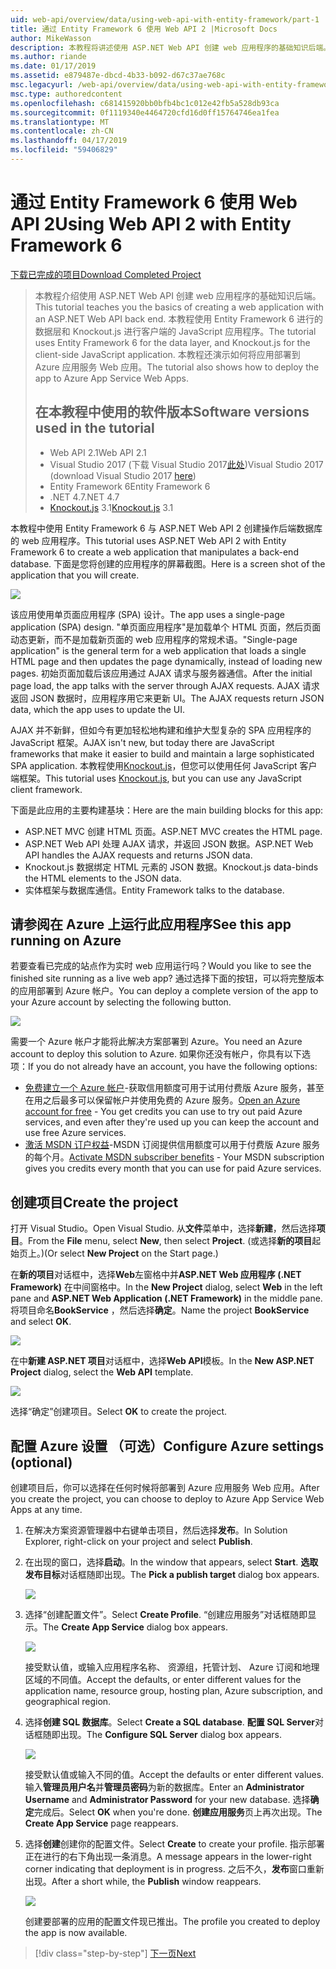 ```yaml
---
uid: web-api/overview/data/using-web-api-with-entity-framework/part-1
title: 通过 Entity Framework 6 使用 Web API 2 |Microsoft Docs
author: MikeWasson
description: 本教程将讲述使用 ASP.NET Web API 创建 web 应用程序的基础知识后端。 本教程使用 Entity Framework 6 的数据布局...
ms.author: riande
ms.date: 01/17/2019
ms.assetid: e879487e-dbcd-4b33-b092-d67c37ae768c
msc.legacyurl: /web-api/overview/data/using-web-api-with-entity-framework/part-1
msc.type: authoredcontent
ms.openlocfilehash: c681415920bb0bfb4bc1c012e42fb5a528db93ca
ms.sourcegitcommit: 0f1119340e4464720cfd16d0ff15764746ea1fea
ms.translationtype: MT
ms.contentlocale: zh-CN
ms.lasthandoff: 04/17/2019
ms.locfileid: "59406829"
---
```

# <a name="using-web-api-2-with-entity-framework-6"></a><span data-ttu-id="aa5b5-104">通过 Entity Framework 6 使用 Web API 2</span><span class="sxs-lookup"><span data-stu-id="aa5b5-104">Using Web API 2 with Entity Framework 6</span></span>


[<span data-ttu-id="aa5b5-105">下载已完成的项目</span><span class="sxs-lookup"><span data-stu-id="aa5b5-105">Download Completed Project</span></span>](https://github.com/MikeWasson/BookService)

> <span data-ttu-id="aa5b5-106">本教程介绍使用 ASP.NET Web API 创建 web 应用程序的基础知识后端。</span><span class="sxs-lookup"><span data-stu-id="aa5b5-106">This tutorial teaches you the basics of creating a web application with an ASP.NET Web API back end.</span></span> <span data-ttu-id="aa5b5-107">本教程使用 Entity Framework 6 进行的数据层和 Knockout.js 进行客户端的 JavaScript 应用程序。</span><span class="sxs-lookup"><span data-stu-id="aa5b5-107">The tutorial uses Entity Framework 6 for the data layer, and Knockout.js for the client-side JavaScript application.</span></span> <span data-ttu-id="aa5b5-108">本教程还演示如何将应用部署到 Azure 应用服务 Web 应用。</span><span class="sxs-lookup"><span data-stu-id="aa5b5-108">The tutorial also shows how to deploy the app to Azure App Service Web Apps.</span></span>
>
> ## <a name="software-versions-used-in-the-tutorial"></a><span data-ttu-id="aa5b5-109">在本教程中使用的软件版本</span><span class="sxs-lookup"><span data-stu-id="aa5b5-109">Software versions used in the tutorial</span></span>
>
> - <span data-ttu-id="aa5b5-110">Web API 2.1</span><span class="sxs-lookup"><span data-stu-id="aa5b5-110">Web API 2.1</span></span>
> - <span data-ttu-id="aa5b5-111">Visual Studio 2017 (下载 Visual Studio 2017[此处](https://visualstudio.microsoft.com/downloads/?utm_medium=microsoft&utm_source=docs.microsoft.com&utm_campaign=button+cta&utm_content=download+vs2017))</span><span class="sxs-lookup"><span data-stu-id="aa5b5-111">Visual Studio 2017 (download Visual Studio 2017 [here](https://visualstudio.microsoft.com/downloads/?utm_medium=microsoft&utm_source=docs.microsoft.com&utm_campaign=button+cta&utm_content=download+vs2017))</span></span>
> - <span data-ttu-id="aa5b5-112">Entity Framework 6</span><span class="sxs-lookup"><span data-stu-id="aa5b5-112">Entity Framework 6</span></span>
> - <span data-ttu-id="aa5b5-113">.NET 4.7</span><span class="sxs-lookup"><span data-stu-id="aa5b5-113">.NET 4.7</span></span>
> - <span data-ttu-id="aa5b5-114">[Knockout.js](http://knockoutjs.com/) 3.1</span><span class="sxs-lookup"><span data-stu-id="aa5b5-114">[Knockout.js](http://knockoutjs.com/) 3.1</span></span>

<span data-ttu-id="aa5b5-115">本教程中使用 Entity Framework 6 与 ASP.NET Web API 2 创建操作后端数据库的 web 应用程序。</span><span class="sxs-lookup"><span data-stu-id="aa5b5-115">This tutorial uses ASP.NET Web API 2 with Entity Framework 6 to create a web application that manipulates a back-end database.</span></span> <span data-ttu-id="aa5b5-116">下面是您将创建的应用程序的屏幕截图。</span><span class="sxs-lookup"><span data-stu-id="aa5b5-116">Here is a screen shot of the application that you will create.</span></span>

[![](part-1/_static/image2.png)](part-1/_static/image1.png)

<span data-ttu-id="aa5b5-117">该应用使用单页面应用程序 (SPA) 设计。</span><span class="sxs-lookup"><span data-stu-id="aa5b5-117">The app uses a single-page application (SPA) design.</span></span> <span data-ttu-id="aa5b5-118">"单页面应用程序"是加载单个 HTML 页面，然后页面动态更新，而不是加载新页面的 web 应用程序的常规术语。</span><span class="sxs-lookup"><span data-stu-id="aa5b5-118">"Single-page application" is the general term for a web application that loads a single HTML page and then updates the page dynamically, instead of loading new pages.</span></span> <span data-ttu-id="aa5b5-119">初始页面加载后该应用通过 AJAX 请求与服务器通信。</span><span class="sxs-lookup"><span data-stu-id="aa5b5-119">After the initial page load, the app talks with the server through AJAX requests.</span></span> <span data-ttu-id="aa5b5-120">AJAX 请求返回 JSON 数据时，应用程序用它来更新 UI。</span><span class="sxs-lookup"><span data-stu-id="aa5b5-120">The AJAX requests return JSON data, which the app uses to update the UI.</span></span>

<span data-ttu-id="aa5b5-121">AJAX 并不新鲜，但如今有更加轻松地构建和维护大型复杂的 SPA 应用程序的 JavaScript 框架。</span><span class="sxs-lookup"><span data-stu-id="aa5b5-121">AJAX isn't new, but today there are JavaScript frameworks that make it easier to build and maintain a large sophisticated SPA application.</span></span> <span data-ttu-id="aa5b5-122">本教程使用[Knockout.js](http://knockoutjs.com/)，但您可以使用任何 JavaScript 客户端框架。</span><span class="sxs-lookup"><span data-stu-id="aa5b5-122">This tutorial uses [Knockout.js](http://knockoutjs.com/), but you can use any JavaScript client framework.</span></span>

<span data-ttu-id="aa5b5-123">下面是此应用的主要构建基块：</span><span class="sxs-lookup"><span data-stu-id="aa5b5-123">Here are the main building blocks for this app:</span></span>

- <span data-ttu-id="aa5b5-124">ASP.NET MVC 创建 HTML 页面。</span><span class="sxs-lookup"><span data-stu-id="aa5b5-124">ASP.NET MVC creates the HTML page.</span></span>
- <span data-ttu-id="aa5b5-125">ASP.NET Web API 处理 AJAX 请求，并返回 JSON 数据。</span><span class="sxs-lookup"><span data-stu-id="aa5b5-125">ASP.NET Web API handles the AJAX requests and returns JSON data.</span></span>
- <span data-ttu-id="aa5b5-126">Knockout.js 数据绑定 HTML 元素的 JSON 数据。</span><span class="sxs-lookup"><span data-stu-id="aa5b5-126">Knockout.js data-binds the HTML elements to the JSON data.</span></span>
- <span data-ttu-id="aa5b5-127">实体框架与数据库通信。</span><span class="sxs-lookup"><span data-stu-id="aa5b5-127">Entity Framework talks to the database.</span></span>

## <a name="see-this-app-running-on-azure"></a><span data-ttu-id="aa5b5-128">请参阅在 Azure 上运行此应用程序</span><span class="sxs-lookup"><span data-stu-id="aa5b5-128">See this app running on Azure</span></span>

<span data-ttu-id="aa5b5-129">若要查看已完成的站点作为实时 web 应用运行吗？</span><span class="sxs-lookup"><span data-stu-id="aa5b5-129">Would you like to see the finished site running as a live web app?</span></span> <span data-ttu-id="aa5b5-130">通过选择下面的按钮，可以将完整版本的应用部署到 Azure 帐户。</span><span class="sxs-lookup"><span data-stu-id="aa5b5-130">You can deploy a complete version of the app to your Azure account by selecting the following button.</span></span>

[![](http://azuredeploy.net/deploybutton.png)](https://azuredeploy.net/?WT.mc_id=deploy_azure_aspnet&repository=https://github.com/tfitzmac/BookService)

<span data-ttu-id="aa5b5-131">需要一个 Azure 帐户才能将此解决方案部署到 Azure。</span><span class="sxs-lookup"><span data-stu-id="aa5b5-131">You need an Azure account to deploy this solution to Azure.</span></span> <span data-ttu-id="aa5b5-132">如果你还没有帐户，你具有以下选项：</span><span class="sxs-lookup"><span data-stu-id="aa5b5-132">If you do not already have an account, you have the following options:</span></span>

- <span data-ttu-id="aa5b5-133">[免费建立一个 Azure 帐户](https://azure.microsoft.com/pricing/free-trial/?WT.mc_id=A443DD604)-获取信用额度可用于试用付费版 Azure 服务，甚至在用之后最多可以保留帐户并使用免费的 Azure 服务。</span><span class="sxs-lookup"><span data-stu-id="aa5b5-133">[Open an Azure account for free](https://azure.microsoft.com/pricing/free-trial/?WT.mc_id=A443DD604) - You get credits you can use to try out paid Azure services, and even after they're used up you can keep the account and use free Azure services.</span></span>
- <span data-ttu-id="aa5b5-134">[激活 MSDN 订户权益](https://azure.microsoft.com/pricing/member-offers/msdn-benefits-details/?WT.mc_id=A443DD604)-MSDN 订阅提供信用额度可以用于付费版 Azure 服务的每个月。</span><span class="sxs-lookup"><span data-stu-id="aa5b5-134">[Activate MSDN subscriber benefits](https://azure.microsoft.com/pricing/member-offers/msdn-benefits-details/?WT.mc_id=A443DD604) - Your MSDN subscription gives you credits every month that you can use for paid Azure services.</span></span>

## <a name="create-the-project"></a><span data-ttu-id="aa5b5-135">创建项目</span><span class="sxs-lookup"><span data-stu-id="aa5b5-135">Create the project</span></span>

<span data-ttu-id="aa5b5-136">打开 Visual Studio。</span><span class="sxs-lookup"><span data-stu-id="aa5b5-136">Open Visual Studio.</span></span> <span data-ttu-id="aa5b5-137">从**文件**菜单中，选择**新建**，然后选择**项目**。</span><span class="sxs-lookup"><span data-stu-id="aa5b5-137">From the **File** menu, select **New**, then select **Project**.</span></span> <span data-ttu-id="aa5b5-138">(或选择**新的项目**起始页上。)</span><span class="sxs-lookup"><span data-stu-id="aa5b5-138">(Or select **New Project** on the Start page.)</span></span>

<span data-ttu-id="aa5b5-139">在**新的项目**对话框中，选择**Web**左窗格中并**ASP.NET Web 应用程序 (.NET Framework)** 在中间窗格中。</span><span class="sxs-lookup"><span data-stu-id="aa5b5-139">In the **New Project** dialog, select **Web** in the left pane and **ASP.NET Web Application (.NET Framework)** in the middle pane.</span></span> <span data-ttu-id="aa5b5-140">将项目命名**BookService** ，然后选择**确定**。</span><span class="sxs-lookup"><span data-stu-id="aa5b5-140">Name the project **BookService** and select **OK**.</span></span>

[![](part-1/_static/image11.png)](part-1/_static/image11.png)

<span data-ttu-id="aa5b5-141">在中**新建 ASP.NET 项目**对话框中，选择**Web API**模板。</span><span class="sxs-lookup"><span data-stu-id="aa5b5-141">In the **New ASP.NET Project** dialog, select the **Web API** template.</span></span>

[![](part-1/_static/image12.png)](part-1/_static/image12.png)


<span data-ttu-id="aa5b5-142">选择“确定”创建项目。</span><span class="sxs-lookup"><span data-stu-id="aa5b5-142">Select **OK** to create the project.</span></span>

## <a name="configure-azure-settings-optional"></a><span data-ttu-id="aa5b5-143">配置 Azure 设置 （可选）</span><span class="sxs-lookup"><span data-stu-id="aa5b5-143">Configure Azure settings (optional)</span></span>

<span data-ttu-id="aa5b5-144">创建项目后，你可以选择在任何时候将部署到 Azure 应用服务 Web 应用。</span><span class="sxs-lookup"><span data-stu-id="aa5b5-144">After you create the project, you can choose to deploy to Azure App Service Web Apps at any time.</span></span> 

1. <span data-ttu-id="aa5b5-145">在解决方案资源管理器中右键单击项目，然后选择**发布**。</span><span class="sxs-lookup"><span data-stu-id="aa5b5-145">In Solution Explorer, right-click on your project and select **Publish**.</span></span>

2. <span data-ttu-id="aa5b5-146">在出现的窗口，选择**启动**。</span><span class="sxs-lookup"><span data-stu-id="aa5b5-146">In the window that appears, select **Start**.</span></span> <span data-ttu-id="aa5b5-147">**选取发布目标**对话框随即出现。</span><span class="sxs-lookup"><span data-stu-id="aa5b5-147">The **Pick a publish target** dialog box appears.</span></span>

   [![](part-1/_static/image14.png)](part-1/_static/image14.png)

3. <span data-ttu-id="aa5b5-148">选择“创建配置文件”。</span><span class="sxs-lookup"><span data-stu-id="aa5b5-148">Select **Create Profile**.</span></span> <span data-ttu-id="aa5b5-149">“创建应用服务”对话框随即显示。</span><span class="sxs-lookup"><span data-stu-id="aa5b5-149">The **Create App Service** dialog box appears.</span></span>

   [![](part-1/_static/image15.png)](part-1/_static/image15.png)

   <span data-ttu-id="aa5b5-150">接受默认值，或输入应用程序名称、 资源组，托管计划、 Azure 订阅和地理区域的不同值。</span><span class="sxs-lookup"><span data-stu-id="aa5b5-150">Accept the defaults, or enter different values for the application name, resource group, hosting plan, Azure subscription, and geographical region.</span></span> 

4. <span data-ttu-id="aa5b5-151">选择**创建 SQL 数据库**。</span><span class="sxs-lookup"><span data-stu-id="aa5b5-151">Select **Create a SQL database**.</span></span> <span data-ttu-id="aa5b5-152">**配置 SQL Server**对话框随即出现。</span><span class="sxs-lookup"><span data-stu-id="aa5b5-152">The **Configure SQL Server** dialog box appears.</span></span> 

   [![](part-1/_static/image16.png)](part-1/_static/image16.png)

   <span data-ttu-id="aa5b5-153">接受默认值或输入不同的值。</span><span class="sxs-lookup"><span data-stu-id="aa5b5-153">Accept the defaults or enter different values.</span></span> <span data-ttu-id="aa5b5-154">输入**管理员用户名**并**管理员密码**为新的数据库。</span><span class="sxs-lookup"><span data-stu-id="aa5b5-154">Enter an **Administrator Username** and **Administrator Password** for your new database.</span></span> <span data-ttu-id="aa5b5-155">选择**确定**完成后。</span><span class="sxs-lookup"><span data-stu-id="aa5b5-155">Select **OK** when you're done.</span></span> <span data-ttu-id="aa5b5-156">**创建应用服务**页上再次出现。</span><span class="sxs-lookup"><span data-stu-id="aa5b5-156">The **Create App Service** page reappears.</span></span>

5. <span data-ttu-id="aa5b5-157">选择**创建**创建你的配置文件。</span><span class="sxs-lookup"><span data-stu-id="aa5b5-157">Select **Create** to create your profile.</span></span> <span data-ttu-id="aa5b5-158">指示部署正在进行的右下角出现一条消息。</span><span class="sxs-lookup"><span data-stu-id="aa5b5-158">A message appears in the lower-right corner indicating that deployment is in progress.</span></span> <span data-ttu-id="aa5b5-159">之后不久，**发布**窗口重新出现。</span><span class="sxs-lookup"><span data-stu-id="aa5b5-159">After a short while, the **Publish** window reappears.</span></span>

    [![](part-1/_static/image17.png)](part-1/_static/image17.png)
   
    <span data-ttu-id="aa5b5-160">创建要部署的应用的配置文件现已推出。</span><span class="sxs-lookup"><span data-stu-id="aa5b5-160">The profile you created to deploy the app is now available.</span></span> 


> [!div class="step-by-step"]
> [<span data-ttu-id="aa5b5-161">下一页</span><span class="sxs-lookup"><span data-stu-id="aa5b5-161">Next</span></span>](part-2.md)
